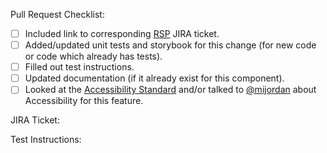 Pull Request Checklist:

- [ ] Included link to corresponding [RSP](https://jira.corp.adobe.com/browse/RSP) JIRA ticket.
- [ ] Added/updated unit tests and storybook for this change (for new code or code which already has tests).
- [ ] Filled out test instructions.
- [ ] Updated documentation (if it already exist for this component).
- [ ] Looked at the [Accessibility Standard](https://wiki.corp.adobe.com/display/Accessibility/Adobe+Accessibility+Standard) and/or talked to [@mijordan](https://git.corp.adobe.com/mijordan) about Accessibility for this feature.

JIRA Ticket:

Test Instructions:
